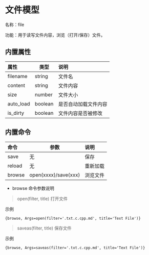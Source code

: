 # 文件模型

名称：file

功能：用于读写文件内容，浏览（打开/保存）文件。

## 内置属性

| 属性 | 类型 | 说明 |
| :-----| ---- | :---- |
| filename | string | 文件名 |
| content | string | 文件内容 |
| size | number | 文件大小 |
| auto_load | boolean | 是否自动加载文件内容 |
| is_dirty | boolean | 文件内容是否被修改 |

## 内置命令

| 命令 | 参数 | 说明 |
| :-----| ---- | :---- |
| save | 无 | 保存 |
| reload | 无 | 重新加载|
| browse | open(xxxx)/save(xxx) | 浏览文件 |

* browse 命令参数说明

> open(filter, title) 打开文件

示例

```xml
{browse, Args=open(filter='.txt.c.cpp.md', title='Text File')}
```
> saveas(filter, title) 保存文件

示例

```xml
{browse, Args=saveas(filter='.txt.c.cpp.md', title='Text File')}
```